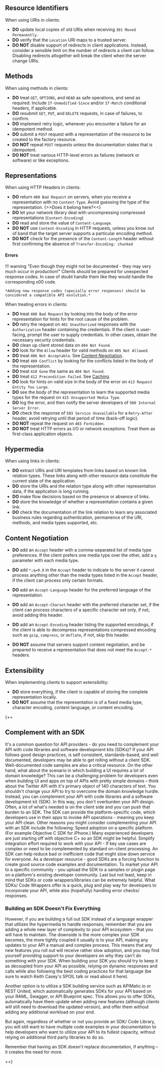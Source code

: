 ## Resource Identifiers

When using URIs in clients: 

- **DO** update local copies of old URIs when receiving `301 Moved Permanently`.
- **DO** verify that the `Location` URI maps to a trusted server.
- **DO NOT** disable support of redirects in client applications. Instead, consider a sensible limit on the number of redirects a client can follow. Disabling redirects altogether will break the client when the server change URIs.

## Methods

When using methods in clients:

- **DO** treat `GET`, `OPTIONS`, and `HEAD` as safe operations, and send as required. Include `If-Unmodified-Since` and/or `If-Match` conditional headers, if applicable.
- **DO** resubmit `GET`, `PUT`, and `DELETE` requests, in case of failures, to confirm.
- **DO** implement retry logic, whenever you encounter a failure for an idempotent method.
- **DO** submit a `POST` request with a representation of the resource to be created to the factory resource.
- **DO NOT** repeat `POST` requests unless the documentation states that is idempotent.
- **DO NOT** treat various HTTP-level errors as failures (network or software) or like exceptions.

## Representations

When using HTTP Headers in clients:

- **DO** return `400 Bad Request` on servers, when you receive a representation with no `Content-Type`. Avoid guessing the type of the representation. {>>Does it belong here?<<}
- **DO** let your network library deal with uncompressing compressed representations (`Content-Encoding`)
- **DO** read and store the value of `Content-Language`.
- **DO NOT** use `Content-Encoding` in HTTP requests, unless you know out of band that the target server supports a particular encoding method.
- **DO NOT** check for the presence of the `Content-Length` header without first confirming the absence of `Transfer-Encoding: chunked`

#### Errors

!!! warning "Even though they might not be documented - they may very much occur in production!"
    Clients should be prepared for unexpected response codes. In case of doubt handle them like they would handle the corresponding x00 code.
    
    *Adding new response codes (specially error responses) should be considered a compatible API evolution.*

When treating errors in clients:

- **DO** treat `400 Bad Request` by looking into the body of the error representation for hints for the root cause of the problem.
- **DO** retry the request on `401 Unauthorized` responses with the `Authorization` header containing the credentials. If the client is user-facing, prompt the user to supply credentials. In other cases, obtain the necessary security credentials.
- **DO** clean up client stored data on `404 Not Found`.
- **DO** look for the `Allow` header for valid methods on `405 Not Allowed`.
- **DO** treat `406 Not Acceptable`. See [Content Negotiation](/content_negotiation).
- **DO** treat `409 Conflict` by looking for the conflicts listed in the body of the representation.
- **DO** treat `410 Gone` the same as `404 Not Found`.
- **DO** treat `412 Precondition Failed`. See [Caching](/caching).
- **DO** look for hints on valid size in the body of the error on `413 Request Entity Too Large`.
- **DO** see the body of the representation to learn the supported media types for the request on `415 Unsupported Media Type`.
- **DO** log the error, and then notify the server developers of `500 Internal Server Error`.
- **DO** check the response of `503 Service Unavailable` for a `Retry-After` header, avoid retrying until that period of time (back-off logic).
- **DO NOT** repeat the request on `403 Forbidden`.
- **DO NOT** treat HTTP errors as I/O or network exceptions. Treat them as first-class application objects.

## Hypermedia

When using links in clients:

- **DO** extract URIs and URI templates from links based on known link relation types. These links along with other resource data constitute the current state of the application.
- **DO** store the URIs and the relation type along with other representation data, if the application is long running.
- **DO** make flow decisions based on the presence or absence of links.
- **DO** store the knowledge of whether a representation contains a given link.
- **DO** check the documentation of the link relation to learn any associated business rules regarding authentication, permanence of the URI, methods, and media types supported, etc.

## Content Negotiation

- **DO** add an `Accept` header with a comma-separated list of media type preferences. If the client prefers one media type over the other, add a `q` parameter with each media type.
- **DO** add `*;q=0.0` in the `Accept` header to indicate to the server it cannot process anything other than the media types listed in the `Accept` header, if the client can process only certain formats.
- **DO** add an `Accept-Language` header for the preferred language of the representation.
- **DO** add an `Accept-Charset` header with the preferred character set, if the client can process characters of a specific character set only, if not, avoid adding this header.
- **DO** add an `Accept-Encoding` header listing the supported encodings, if the client is able to decompress representations compressed encoding such as `gzip`, `compress`, or `deflate`, if not, skip this header.

- **DO NOT** assume that servers support content negotiation, and be prepared to receive a representation that does not meet the `Accept-*` headers.

## Extensibility

When implementing clients to support extensibility:

- **DO** store everything, if the client is capable of storing the complete representation locally.
- **DO NOT** assume that the representation is of a fixed media type, character encoding, content language, or content encoding.

{++

## Complement with an SDK

It's a common question for API providers - do you need to complement your API with code libraries and software development kits (SDKs)?
If your API follows good design practices, is self consistent, standards-based, and well documented, developers may be able to get rolling without a client SDK. Well-documented code samples are also a critical resource.
On the other hand, what about the scenario in which building a UI requires a lot of domain knowledge? This can be a challenging problem for developers even when building UI and apps on top of APIs with pretty simple domains – think about the Twitter API with it's primary object of 140 characters of text.
You shouldn't change your API to try to overcome the domain knowledge hurdle. Instead, you can complement your API with code libraries and a software development kit (SDK).
In this way, you don't overburden your API design. Often, a lot of what's needed is on the client side and you can push that burden to an SDK.
The SDK can provide the platform-specific code, which developers use in their apps to invoke API operations - meaning you keep your API clean.
Other reasons you might consider complementing your API with an SDK include the following:
Speed adoption on a specific platform. (For example Objective C SDK for iPhone.)
Many experienced developers are just starting off with objective C+ so an SDK might be helpful.
Simplify integration effort required to work with your API - If key use cases are complex or need to be complemented by standard on-client processing.
An SDK can help reduce bad or inefficient code that might slow down service for everyone.
As a developer resource - good SDKs are a forcing function to create good source code examples and documentation. 
To market your API to a specific community - you upload the SDK to a samples or plugin page on a platform's existing developer community.
Last but not least, keep in mind that SDKs or code wrappers/libraries can be extremely helpful.
What SDKs/ Code Wrappers offer is a quick, plug and play way for developers to incorporate your API, while also (hopefully) handling error checks/ responses.

### Building an SDK Doesn't Fix Everything

However, if you are building a full out SDK instead of a language wrapper that utilizes the hypermedia to handle responses, remember that you are adding a whole new layer of complexity to your API ecosystem – that you will have to maintain.
The downside is the more complex your SDK becomes, the more tightly coupled it usually is to your API, making any updates to your API a manual and complex process.
This means that any new features you roll out will receive rather slow adoption, and you may find yourself providing support to your developers on why they can't do something with your SDK.
When building your SDK you should try to keep it as decoupled from your API as possible, relying on dynamic responses and calls while also following the best coding practices for that language (be sure to watch Keith Casey's SPOIL talk or read about it here).

Another option is to utilize a SDK building service such as APIMatic.io or REST United, which automatically generates SDKs for your API based on your RAML, Swagger, or API Blueprint spec.
This allows you to offer SDKs, automatically have them update when adding new features (although clients will still need to download the updated version), and offer them without adding any additional workload on your end.

But again, regardless of whether or not you provide an SDK/ Code Library, you will still want to have multiple code examples in your documentation to help developers who want to utilize your API to its fullest capacity, without relying on additional third party libraries to do so.

Remember that having an SDK doesn't replace documentation, if anything – it creates the need for more.

++}
